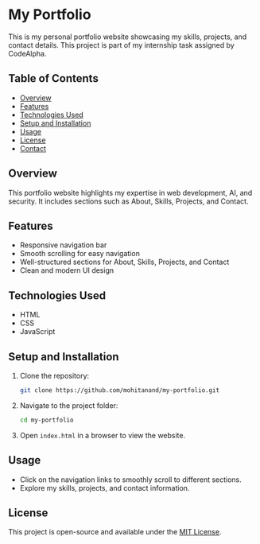 # My Portfolio

This is my personal portfolio website showcasing my skills, projects, and contact details. This project is part of my internship task assigned by CodeAlpha.

## Table of Contents
- [Overview](#overview)
- [Features](#features)
- [Technologies Used](#technologies-used)
- [Setup and Installation](#setup-and-installation)
- [Usage](#usage)
- [License](#license)
- [Contact](#contact)

## Overview
This portfolio website highlights my expertise in web development, AI, and security. It includes sections such as About, Skills, Projects, and Contact.

## Features
- Responsive navigation bar
- Smooth scrolling for easy navigation
- Well-structured sections for About, Skills, Projects, and Contact
- Clean and modern UI design

## Technologies Used
- HTML
- CSS
- JavaScript

## Setup and Installation
1. Clone the repository:
   ```sh
   git clone https://github.com/mohitanand/my-portfolio.git
   ```
2. Navigate to the project folder:
   ```sh
   cd my-portfolio
   ```
3. Open `index.html` in a browser to view the website.

## Usage
- Click on the navigation links to smoothly scroll to different sections.
- Explore my skills, projects, and contact information.

## License
This project is open-source and available under the [MIT License](LICENSE).



